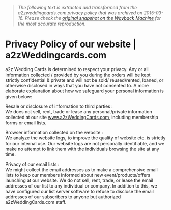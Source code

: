 > *The following text is extracted and transformed from the a2zweddingcards.com privacy policy that was archived on 2015-03-16. Please check the [original snapshot on the Wayback Machine](https://web.archive.org/web/20150316200852id_/http%3A//www.a2zweddingcards.com/privacy-policy) for the most accurate reproduction.*

# Privacy Policy of our website | a2zWeddingcards.com

a2z Wedding Cards is determined to respect your privacy. Any or all information collected / provided by you during the orders will be kept strictly confidential & private and will not be sold/ reused/rented, loaned, or otherwise disclosed in ways that you have not consented to. A more elaborate explanation about how we safeguard your personal information is given below:

Resale or disclosure of information to third parties :  
We does not sell, rent, trade or lease any personal/private information collected at our site www.a2zWeddingCards.com, including membership forms or email lists.

Browser information collected on the website :  
We analyze the website logs, to improve the quality of website etc. is strictly for our internal use. Our website logs are not personally identifiable, and we make no attempt to link them with the individuals browsing the site at any time.

Privacy of our email lists :  
We might collect the email addresses as to make a comprehensive email lists to keep our members informed about new event/products/offers launching at our website. We do not sell, rent, trade, or lease the email addresses of our list to any individual or company. In addition to this, we have configured our list server software to refuse to disclose the email addresses of our subscribers to anyone but authorized a2zWeddingCards.com staff.
